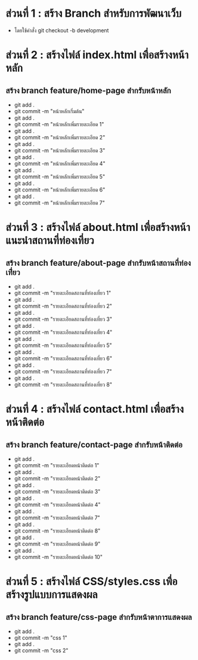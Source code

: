 # ส่วนที่ 1 : สร้าง Branch สำหรับการพัฒนาเว็บ
- โดยใช้คำสั่ง git checkout -b development
# ส่วนที่ 2 : สร้างไฟล์ index.html เพื่อสร้างหน้าหลัก
## สร้าง branch feature/home-page สำกรับหน้าหลัก
- git add .
- git commit -m "หน้าหลักเริ่มต้น"
- git add .
- git commit -m "หน้าหลักเพิ่มรายละเอียด 1"
- git add .
- git commit -m "หน้าหลักเพิ่มรายละเอียด 2"
- git add .
- git commit -m "หน้าหลักเพิ่มรายละเอียด 3"
- git add .
- git commit -m "หน้าหลักเพิ่มรายละเอียด 4"
- git add .
- git commit -m "หน้าหลักเพิ่มรายละเอียด 5"
- git add .
- git commit -m "หน้าหลักเพิ่มรายละเอียด 6"
- git add .
- git commit -m "หน้าหลักเพิ่มรายละเอียด 7"
# ส่วนที่ 3 : สร้างไฟล์ about.html เพื่อสร้างหน้าแนะนำสถานที่ท่องเที่ยว
## สร้าง branch feature/about-page สำกรับหน้าสถานที่ท่องเที่่ยว
- git add .
- git commit -m "รายละเอียดสถานที่ท่องเที่ยว 1"
- git add .
- git commit -m "รายละเอียดสถานที่ท่องเที่ยว 2"
- git add .
- git commit -m "รายละเอียดสถานที่ท่องเที่ยว 3"
- git add .
- git commit -m "รายละเอียดสถานที่ท่องเที่ยว 4"
- git add .
- git commit -m "รายละเอียดสถานที่ท่องเที่ยว 5"
- git add .
- git commit -m "รายละเอียดสถานที่ท่องเที่ยว 6"
- git add .
- git commit -m "รายละเอียดสถานที่ท่องเที่ยว 7"
- git add .
- git commit -m "รายละเอียดสถานที่ท่องเที่ยว 8"
# ส่วนที่ 4 : สร้างไฟล์ contact.html เพื่อสร้างหน้าติดต่อ
## สร้าง branch feature/contact-page สำกรับหน้าติดต่อ
- git add .
- git commit -m "รายละเอียดหน้าติดต่อ 1"
- git add .
- git commit -m "รายละเอียดหน้าติดต่อ 2"
- git add .
- git commit -m "รายละเอียดหน้าติดต่อ 3"
- git add .
- git commit -m "รายละเอียดหน้าติดต่อ 4"
- git add .
- git commit -m "รายละเอียดหน้าติดต่อ 7"
- git add .
- git commit -m "รายละเอียดหน้าติดต่อ 8"
- git add .
- git commit -m "รายละเอียดหน้าติดต่อ 9"
- git add .
- git commit -m "รายละเอียดหน้าติดต่อ 10"
# ส่วนที่ 5 : สร้างไฟล์ CSS/styles.css เพื่อสร้างรูปแบบการแสดงผล
## สร้าง branch feature/css-page สำกรับหน้าตาการแสดงผล
- git add .
- git commit -m "css 1"
- git add .
- git commit -m "css 2"
